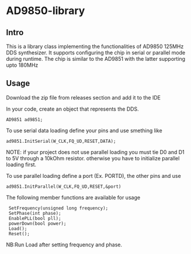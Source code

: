 # AD9850-library



## Intro

This is a library class implementing the functionalities of AD9850 125MHz DDS synthesizer. It supports configuring the chip in serial or parallel mode during runtime. The chip is similar to the AD9851 with the latter supporting upto 180MHz

## Usage

Download the zip file from releases section and add it to the IDE

In your code, create an object that represents the DDS.

```
AD9851 ad9851;
```
To use serial data loading define your pins and use smething like

```
ad9851.InitSerial(W_CLK,FQ_UD,RESET,DATA);
```
NOTE: if your project does not use parallel loading you must tie D0 and D1 to 5V through a 10kOhm resistor. otherwise you have to initialize parallel loading first.

To use parallel loading define a port (Ex. PORTD), the other pins and use 

```
ad9851.InitParallel(W_CLK,FQ_UD,RESET,&port)
```
The following member functions are available for usage

     SetFrequency(unsigned long frequency);
     SetPhase(int phase);
     EnablePLL(bool pll);
     powerDown(bool power);
     Load();
     Reset();

NB:Run Load after setting frequency and phase.
